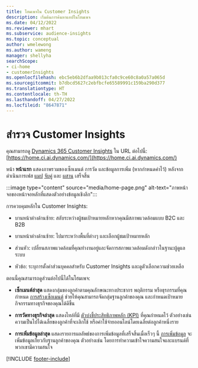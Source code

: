 ```yaml
---
title: โฮมเพจใน Customer Insights
description: เริ่มต้นการค้นหาแอปในโฮมเพจ
ms.date: 04/12/2022
ms.reviewer: mhart
ms.subservice: audience-insights
ms.topic: conceptual
author: wmelewong
ms.author: wameng
manager: shellyha
searchScope:
- ci-home
- customerInsights
ms.openlocfilehash: ebc5eb6b2dfaa9b013cfa0c9ce60c8a0a57a065d
ms.sourcegitcommit: b7dbcd5627c2ebfbcfe65589991c159ba290d377
ms.translationtype: HT
ms.contentlocale: th-TH
ms.lasthandoff: 04/27/2022
ms.locfileid: "8647871"
---
```

# <a name="explore-customer-insights"></a>สำรวจ Customer Insights

คุณสามารถดู [Dynamics 365 Customer Insights](https://home.ci.ai.dynamics.com/) ใน URL ต่อไปนี้: [https://home.ci.ai.dynamics.com/](https://home.ci.ai.dynamics.com/)

หน้า **หน้าแรก** แสดงภาพรวมของเซ็กเมนต์ การวัด และข้อมูลการเพิ่ม (หากกำหนดค่าไว้) หลังจากดำเนินการเฟส [แมป](map-entities.md) [จับคู่](match-entities.md) และ [ผสาน](merge-entities.md) เสร็จสิ้น

:::image type="content" source="media/home-page.png" alt-text="ภาพหน้าจอของหน้าจอหลักที่แสดงตัวอย่างข้อมูลเชิงลึก":::

การควบคุมหลักใน Customer Insights:

- บานหน้าต่างด้านซ้าย: สลับระหว่างผู้ชมเป้าหมายหลักหากคุณมีสภาพแวดล้อมแบบ B2C และ B2B

- บานหน้าต่างด้านซ้าย: ไปมาระหว่างพื้นที่ต่างๆ และเลือกผู้ชมเป้าหมายหลัก

- ส่วนหัว: เปลี่ยนสภาพแวดล้อมที่คุณทำงานอยู่และจัดการสภาพแวดล้อมดังกล่าวในฐานะผู้ดูแลระบบ

- หัวข้อ: ระบุการตั้งค่าส่วนบุคคลสำหรับ Customer Insights และดูตัวเลือกความช่วยเหลือ

ตอนนี้คุณสามารถดูส่วนต่อไปนี้ได้ในโฮมเพจ:

- **เซ็กเมนต์ล่าสุด** แสดงกลุ่มของลูกค้าตามคุณลักษณะทางประชากร พฤติกรรม หรือธุรกรรมที่คุณกำหนด [การสร้างเซ็กเมนต์](segments.md) ช่วยให้คุณสามารถจัดกลุ่มฐานลูกค้าของคุณ และกำหนดเป้าหมายกิจกรรมทางธุรกิจของคุณได้ดีขึ้น

- **การวัดทางธุรกิจล่าสุด** แสดงไทล์ที่มี [ตัวบ่งชี้ประสิทธิภาพหลัก (KPI)](measures.md) ที่คุณกำหนดไว้ ตัวอย่างเช่น ความเป็นไปได้เฉลี่ยของลูกค้าที่จะเลิกใช้ หรือค่าใช้จ่ายออนไลน์โดยเฉลี่ยต่อลูกค้าหนึ่งราย

- **การเพิ่มข้อมูลล่าสุด** แสดงรายการผลลัพธ์ของการเพิ่มข้อมูลที่เสร็จสิ้นเมื่อเร็วๆ นี้ [การเพิ่มข้อมูล](enrichment-hub.md) จะเพิ่มข้อมูลเกี่ยวกับฐานลูกค้าของคุณ ตัวอย่างเช่น โดยการทำความเข้าใจความสนใจและแบรนด์ที่พวกเขามีความสนใจ


[!INCLUDE [footer-include](includes/footer-banner.md)]
